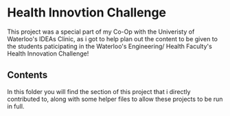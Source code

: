 # Health Innovtion Challenge

This project was a special part of my Co-Op with the Univeristy of Waterloo's IDEAs Clinic, as i got to help plan out the content to be given to the students paticipating in the Waterloo's Engineering/ Health Faculty's Health Innovation Challenge!

## Contents
In this folder you will find the section of this project that i directly contributed to, along with some helper files to allow these projects to be run in full.
